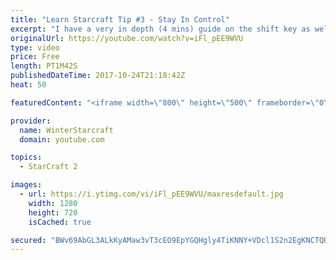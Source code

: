 ```yaml
---
title: "Learn Starcraft Tip #3 - Stay In Control"
excerpt: "I have a very in depth (4 mins) guide on the shift key as well here https://www.youtube.com/watch?v=7x9pHr544oY"
originalUrl: https://youtube.com/watch?v=iFl_pEE9WVU
type: video
price: Free
length: PT1M42S
publishedDateTime: 2017-10-24T21:18:42Z
heat: 50

featuredContent: "<iframe width=\"800\" height=\"500\" frameborder=\"0\" src=\"https://www.youtube.com/embed/iFl_pEE9WVU\" allow=\"accelerometer; autoplay; encrypted-media; gyroscope; picture-in-picture\" allowfullscreen></iframe>"

provider:
  name: WinterStarcraft
  domain: youtube.com

topics:
  - StarCraft 2

images:
  - url: https://i.ytimg.com/vi/iFl_pEE9WVU/maxresdefault.jpg
    width: 1280
    height: 720
    isCached: true

secured: "BWv69AbGL3ALkKyAMaw3vT3cEO9EpYGQHgly4TiKNNY+VDcl1S2n2EgKNCTQHmghYpM5QG3bUFRm3xmSfp30WkLHvClM3GR7rAHanxo102EdiiLZ3s2eBfFANAZxBqGBHrO8nbomI+73jLIgZLeHiiBIoM88YF7FI18Z9sd/jR8iAzFQ3o8WlVrWdYSbubhhKZhinEUQ0ANI7elFS97lmoyZntSh797pIjSwwJ/ZLzrlSpkaM740w61LCiwumXXIbLNmXO45yfWOOIvERKhhLWp0hW6cUvgoeHJz+MAx6JtfR130QaFkQeqdXujcKczT8FVNdEB/mELDqZJZ21HJz+759Zrq988PARnNghMnnafQ7Ma9DtsUvukhyI0DRwyXmnbwPiQAN3MbOgex8ljx82+btPWSLoHrRE9fFies1q8=;jkdpvQbEPe0paxDbgS0Vpw=="
---
```


